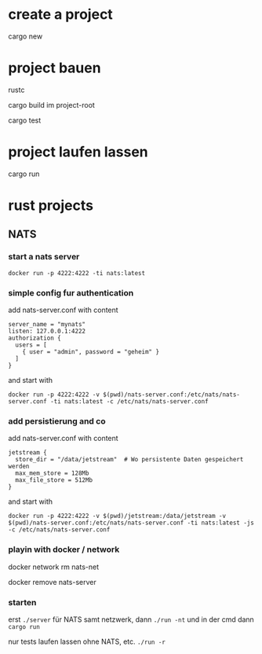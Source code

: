 # create a project

cargo new <project-name>

# project bauen

rustc <filename>

cargo build im project-root

cargo test

# project laufen lassen

cargo run

# rust projects

## NATS

### start a nats server

```docker run -p 4222:4222 -ti nats:latest```

### simple config fur authentication

add nats-server.conf with content

```
server_name = "mynats"
listen: 127.0.0.1:4222
authorization {
  users = [
    { user = "admin", password = "geheim" }
  ]
}
```

and start with


```docker run -p 4222:4222 -v $(pwd)/nats-server.conf:/etc/nats/nats-server.conf -ti nats:latest -c /etc/nats/nats-server.conf```

### add persistierung and co

add nats-server.conf with content

```
jetstream {
  store_dir = "/data/jetstream"  # Wo persistente Daten gespeichert werden
  max_mem_store = 128Mb
  max_file_store = 512Mb
}
```

and start with


```docker run -p 4222:4222 -v $(pwd)/jetstream:/data/jetstream -v $(pwd)/nats-server.conf:/etc/nats/nats-server.conf -ti nats:latest -js -c /etc/nats/nats-server.conf```

### playin with docker / network

docker network rm nats-net

docker remove nats-server

### starten

erst ```./server``` für NATS samt netzwerk, dann ```./run -nt``` und in der cmd dann ```cargo run```

nur tests laufen lassen ohne NATS, etc. ```./run -r```